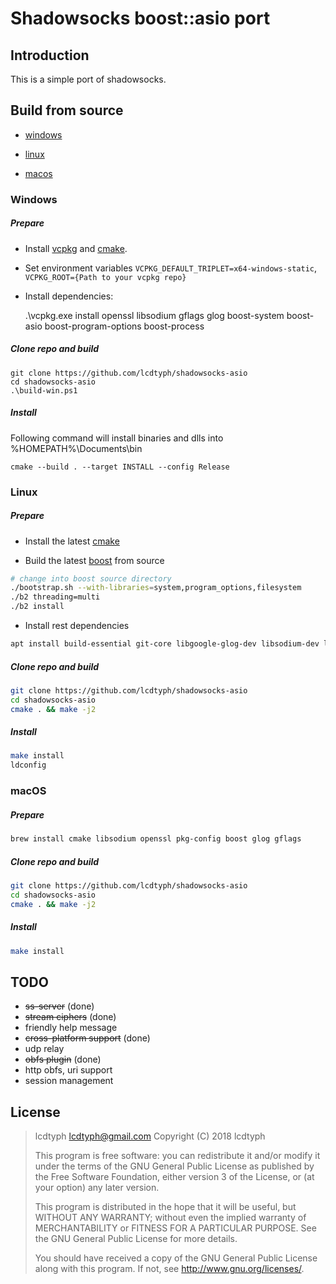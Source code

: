 # Shadowsocks boost::asio port

## Introduction

This is a simple port of shadowsocks.

## Build from source

- [windows](#windows)

- [linux](#linux)

- [macos](#macos)

### Windows

##### Prepare

* Install [vcpkg](https://github.com/Microsoft/vcpkg) and [cmake](https://cmake.org).

* Set environment variables ```VCPKG_DEFAULT_TRIPLET=x64-windows-static```, ```VCPKG_ROOT={Path to your vcpkg repo}```

* Install dependencies:

    .\vcpkg.exe install openssl libsodium gflags glog boost-system boost-asio boost-program-options boost-process

##### Clone repo and build

```
git clone https://github.com/lcdtyph/shadowsocks-asio
cd shadowsocks-asio
.\build-win.ps1
```

##### Install

Following command will install binaries and dlls into %HOMEPATH%\Documents\bin

```
cmake --build . --target INSTALL --config Release
```

### Linux

##### Prepare

* Install the latest [cmake](https://cmake.org)

* Build the latest [boost](https://boost.org) from source

```bash
# change into boost source directory
./bootstrap.sh --with-libraries=system,program_options,filesystem
./b2 threading=multi
./b2 install
```

* Install rest dependencies

```bash
apt install build-essential git-core libgoogle-glog-dev libsodium-dev libssl1.0-dev
```

##### Clone repo and build

```bash
git clone https://github.com/lcdtyph/shadowsocks-asio
cd shadowsocks-asio
cmake . && make -j2
```

##### Install

```bash
make install
ldconfig
```

### macOS

##### Prepare

```bash
brew install cmake libsodium openssl pkg-config boost glog gflags
```

##### Clone repo and build

```bash
git clone https://github.com/lcdtyph/shadowsocks-asio
cd shadowsocks-asio
cmake . && make -j2
```

##### Install

```bash
make install
```

## TODO

- ~~ss-server~~ (done)
- ~~stream ciphers~~ (done)
- friendly help message
- ~~cross-platform support~~ (done)
- udp relay
- ~~obfs plugin~~ (done)
- http obfs, uri support
- session management

## License

>lcdtyph <lcdtyph@gmail.com>
Copyright (C) 2018  lcdtyph
>
>This program is free software: you can redistribute it and/or modify
it under the terms of the GNU General Public License as published by
the Free Software Foundation, either version 3 of the License, or
(at your option) any later version.
>
>This program is distributed in the hope that it will be useful,
but WITHOUT ANY WARRANTY; without even the implied warranty of
MERCHANTABILITY or FITNESS FOR A PARTICULAR PURPOSE.  See the
GNU General Public License for more details.
>
>You should have received a copy of the GNU General Public License
along with this program.  If not, see <http://www.gnu.org/licenses/>.
